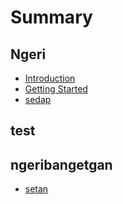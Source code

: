 # Summary

## Ngeri

* [Introduction](README.md)
* [Getting Started](getting-started.md)
* [sedap](sedap.md)

## test

## ngeribangetgan

* [setan](ngeribangetgan/setan.md)


